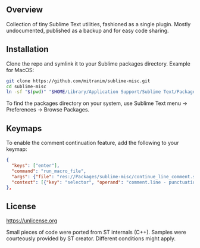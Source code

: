 ## Overview

Collection of tiny Sublime Text utilities, fashioned as a single plugin. Mostly undocumented, published as a backup and for easy code sharing.

## Installation

Clone the repo and symlink it to your Sublime packages directory. Example for MacOS:

```sh
git clone https://github.com/mitranim/sublime-misc.git
cd sublime-misc
ln -sf "$(pwd)" "$HOME/Library/Application Support/Sublime Text/Packages/"
```

To find the packages directory on your system, use Sublime Text menu → Preferences → Browse Packages.

## Keymaps

To enable the comment continuation feature, add the following to your keymap:

```json
{
  "keys": ["enter"],
  "command": "run_macro_file",
  "args": {"file": "res://Packages/sublime-misc/continue_line_comment.sublime-macro"},
  "context": [{"key": "selector", "operand": "comment.line - punctuation.definition.comment"}],
},
```

## License

https://unlicense.org

Small pieces of code were ported from ST internals (C++). Samples were courteously provided by ST creator. Different conditions might apply.
